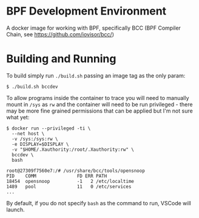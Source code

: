 # BPF Development Environment
A docker image for working with BPF, specifically BCC 
(BPF Compiler Chain, see https://github.com/iovisor/bcc/)

# Building and Running
To build simply run `./build.sh` passing an image tag as the only param:

```
$ ./build.sh bccdev
```

To allow programs inside the container to trace you will need to manually mount in `/sys` as `rw` 
and the container will need to be run privileged -
there may be more fine grained permissions that can be applied but I'm not sure what yet:

```
$ docker run --privileged -ti \
  --net host \
  -v /sys:/sys:rw \
  -e DISPLAY=$DISPLAY \
  -v "$HOME/.Xauthority:/root/.Xauthority:rw" \
  bccdev \
  bash

root@27309f7560e7:/# /usr/share/bcc/tools/opensnoop
PID    COMM               FD ERR PATH
18454  opensnoop          -1   2 /etc/localtime
1489   pool               11   0 /etc/services
...
```

By default, if you do not specify `bash` as the command to run, VSCode will launch.
